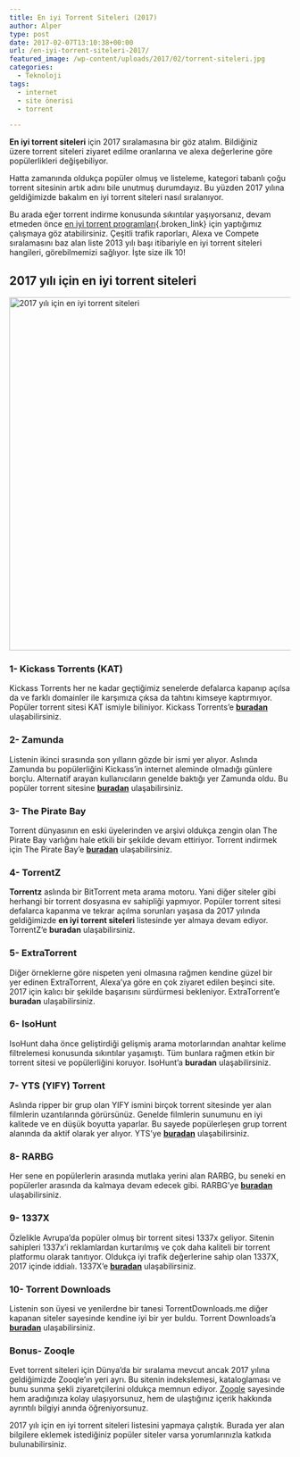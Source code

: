 ```yaml
---
title: En iyi Torrent Siteleri (2017)
author: Alper
type: post
date: 2017-02-07T13:10:38+00:00
url: /en-iyi-torrent-siteleri-2017/
featured_image: /wp-content/uploads/2017/02/torrent-siteleri.jpg
categories:
  - Teknoloji
tags:
  - internet
  - site önerisi
  - torrent

---
```

**En iyi torrent siteleri** için 2017 sıralamasına bir göz atalım. Bildiğiniz üzere torrent siteleri ziyaret edilme oranlarına ve alexa değerlerine göre popülerlikleri değişebiliyor.

Hatta zamanında oldukça popüler olmuş ve listeleme, kategori tabanlı çoğu torrent sitesinin artık adını bile unutmuş durumdayız. Bu yüzden 2017 yılına geldiğimizde bakalım en iyi torrent siteleri nasıl sıralanıyor.

Bu arada eğer torrent indirme konusunda sıkıntılar yaşıyorsanız, devam etmeden önce [en iyi torrent programları][1]{.broken_link} için yaptığımız çalışmaya göz atabilirsiniz. Çeşitli trafik raporları, Alexa ve Compete sıralamasını baz alan liste 2013 yılı başı itibariyle en iyi torrent siteleri hangileri, görebilmemizi sağlıyor. İşte size ilk 10!

## 2017 yılı için en iyi torrent siteleri

[<img class="alignnone wp-image-17484 size-full" title="2017 yılı için en iyi torrent siteleri" src="https://www.murekkep.org/wp-content/uploads/2017/02/en-iyi-torrent-siteleri-2017.jpg" alt="2017 yılı için en iyi torrent siteleri" width="950" height="633" srcset="https://www.murekkep.org/wp-content/uploads/2017/02/en-iyi-torrent-siteleri-2017.jpg 950w, https://www.murekkep.org/wp-content/uploads/2017/02/en-iyi-torrent-siteleri-2017-300x200.jpg 300w, https://www.murekkep.org/wp-content/uploads/2017/02/en-iyi-torrent-siteleri-2017-768x512.jpg 768w" sizes="(max-width: 950px) 100vw, 950px" />][2]

### **1-** **Kickass Torrents (KAT)**

Kickass Torrents her ne kadar geçtiğimiz senelerde defalarca kapanıp açılsa da ve farklı domainler ile karşımıza çıksa da tahtını kimseye kaptırmıyor. Popüler torrent sitesi KAT ismiyle biliniyor. Kickass Torrents’e <a href="http://katcr.co/" target="_blank" rel="nofollow"><strong>buradan</strong></a> ulaşabilirsiniz.

### **2- Zamunda**

Listenin ikinci sırasında son yılların gözde bir ismi yer alıyor. Aslında Zamunda bu popülerliğini Kickass’in internet aleminde olmadığı günlere borçlu. Alternatif arayan kullanıcıların genelde baktığı yer Zamunda oldu. Bu popüler torrent sitesine <a href="http://zamunda.net/" target="_blank" rel="nofollow" class="broken_link"><strong>buradan</strong></a> ulaşabilirsiniz.

### **3- The Pirate Bay**

Torrent dünyasının en eski üyelerinden ve arşivi oldukça zengin olan The Pirate Bay varlığını hale etkili bir şekilde devam ettiriyor. Torrent indirmek için The Pirate Bay&#8217;e <a href="https://thepiratebay.org/" target="_blank" rel="nofollow"><strong>buradan</strong></a> ulaşabilirsiniz.

### **4- TorrentZ**

**Torrentz** aslında bir BitTorrent meta arama motoru. Yani diğer siteler gibi herhangi bir torrent dosyasına ev sahipliği yapmıyor. Popüler torrent sitesi defalarca kapanma ve tekrar açılma sorunları yaşasa da 2017 yılında geldiğimizde **en iyi torrent siteleri** listesinde yer almaya devam ediyor. TorrentZ’e **buradan** ulaşabilirsiniz.

### **5- ExtraTorrent**

Diğer örneklerne göre nispeten yeni olmasına rağmen kendine güzel bir yer edinen ExtraTorrent, Alexa’ya göre en çok ziyaret edilen beşinci site. 2017 için kalıcı bir şekilde başarısını sürdürmesi bekleniyor. ExtraTorrent’e **buradan** ulaşabilirsiniz.

### **6- IsoHunt**

IsoHunt daha önce geliştirdiği gelişmiş arama motorlarından anahtar kelime filtrelemesi konusunda sıkıntılar yaşamıştı. Tüm bunlara rağmen etkin bir torrent sitesi ve popülerliğini koruyor. IsoHunt’a **buradan** ulaşabilirsiniz.

### **7- YTS (YIFY) Torrent**

Aslında ripper bir grup olan YIFY ismini birçok torrent sitesinde yer alan filmlerin uzantılarında görürsünüz. Genelde filmlerin sunumunu en iyi kalitede ve en düşük boyutta yaparlar. Bu sayede popülerleşen grup torrent alanında da aktif olarak yer alıyor. YTS’ye <a href="https://yts.ag/" target="_blank" rel="nofollow"><strong>buradan</strong></a> ulaşabilirsiniz.

### **8- RARBG**

Her sene en popülerlerin arasında mutlaka yerini alan RARBG, bu seneki en popülerler arasında da kalmaya devam edecek gibi. RARBG’ye <a href="http://rarbg.to/" target="_blank" rel="nofollow"><strong>buradan</strong></a> ulaşabilirsiniz.

### **9- 1337X**

Özlelikle Avrupa&#8217;da popüler olmuş bir torrent sitesi 1337x geliyor. Sitenin sahipleri 1337x’i reklamlardan kurtarılmış ve çok daha kaliteli bir torrent platformu olarak tanıtıyor. Oldukça iyi trafik değerlerine sahip olan 1337X, 2017 içinde iddialı. 1337X’e <a href="http://1337x.to/" target="_blank" rel="nofollow" class="broken_link"><strong>buradan</strong></a> ulaşabilirsiniz.

### **10- Torrent Downloads**

Listenin son üyesi ve yenilerdne bir tanesi TorrentDownloads.me diğer kapanan siteler sayesinde kendine iyi bir yer buldu. Torrent Downloads’a <a href="https://www.torrentdownloads.me/" target="_blank" rel="nofollow" class="broken_link"><strong>buradan</strong></a> ulaşabilirsiniz.

### Bonus- Zooqle

Evet torrent siteleri için Dünya&#8217;da bir sıralama mevcut ancak 2017 yılına geldiğimizde Zooqle&#8217;ın yeri ayrı. Bu sitenin indekslemesi, kataloglaması ve bunu sunma şekli ziyaretçilerini oldukça memnun ediyor. <a href="https://zooqle.com/" target="_blank" class="broken_link">Zooqle</a> sayesinde hem aradığınıza kolay ulaşıyorsunuz, hem de ulaştığınız içerik hakkında ayrıntılı bilgiyi anında öğreniyorsunuz.

2017 yılı için en iyi torrent siteleri listesini yapmaya çalıştık. Burada yer alan bilgilere eklemek istediğiniz popüler siteler varsa yorumlarınızla katkıda bulunabilirsiniz.

 [1]: https://www.murekkep.org/en-iyi-5-torrent-indirme-programi-7611
 [2]: https://www.murekkep.org/wp-content/uploads/2017/02/en-iyi-torrent-siteleri-2017.jpg